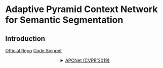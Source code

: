 # Adaptive Pyramid Context Network for Semantic Segmentation

## Introduction

<!-- [ALGORITHM] -->

<a href="https://github.com/Junjun2016/APCNet">Official Repo</a>
<a href="https://github.com/open-mmlab/mmsegmentation/blob/v0.17.0/mmseg/models/decode_heads/apc_head.py#L111">Code Snippet</a>

<details>
<summary align="middle"><a href="https://openaccess.thecvf.com/content_CVPR_2019/html/He_Adaptive_Pyramid_Context_Network_for_Semantic_Segmentation_CVPR_2019_paper.html">APCNet (CVPR'2019)</a></summary>

```latex
@InProceedings{He_2019_CVPR,
author = {He, Junjun and Deng, Zhongying and Zhou, Lei and Wang, Yali and Qiao, Yu},
title = {Adaptive Pyramid Context Network for Semantic Segmentation},
booktitle = {Proceedings of the IEEE/CVF Conference on Computer Vision and Pattern Recognition (CVPR)},
month = {June},
year = {2019}
}
```

## Results and models

### Cityscapes

| Method | Backbone | Crop Size | Lr schd | Mem (GB) | Inf time (fps) |  mIoU | mIoU(ms+flip) | config                                                                                                                      | download                                                                                                                                                                                                                                                                                                                                                     |
| ------ | -------- | --------- | ------: | -------- | -------------- | ----: | ------------: | --------------------------------------------------------------------------------------------------------------------------- | ------------------------------------------------------------------------------------------------------------------------------------------------------------------------------------------------------------------------------------------------------------------------------------------------------------------------------------------------------------ |
| APCNet | R-50-D8  | 512x1024  |   40000 | 7.7      | 3.57           | 78.02 |         79.26 | [config](https://github.com/open-mmlab/mmsegmentation/blob/master/configs/apcnet/apcnet_r50-d8_512x1024_40k_cityscapes.py)  | [model](https://download.openmmlab.com/mmsegmentation/v0.5/apcnet/apcnet_r50-d8_512x1024_40k_cityscapes/apcnet_r50-d8_512x1024_40k_cityscapes_20201214_115717-5e88fa33.pth) &#124; [log](https://download.openmmlab.com/mmsegmentation/v0.5/apcnet/apcnet_r50-d8_512x1024_40k_cityscapes/apcnet_r50-d8_512x1024_40k_cityscapes-20201214_115717.log.json)     |
| APCNet | R-101-D8 | 512x1024  |   40000 | 11.2     | 2.15           | 79.08 |         80.34 | [config](https://github.com/open-mmlab/mmsegmentation/blob/master/configs/apcnet/apcnet_r101-d8_512x1024_40k_cityscapes.py) | [model](https://download.openmmlab.com/mmsegmentation/v0.5/apcnet/apcnet_r101-d8_512x1024_40k_cityscapes/apcnet_r101-d8_512x1024_40k_cityscapes_20201214_115716-abc9d111.pth) &#124; [log](https://download.openmmlab.com/mmsegmentation/v0.5/apcnet/apcnet_r101-d8_512x1024_40k_cityscapes/apcnet_r101-d8_512x1024_40k_cityscapes-20201214_115716.log.json) |
| APCNet | R-50-D8  | 769x769   |   40000 | 8.7      | 1.52           | 77.89 |         79.75 | [config](https://github.com/open-mmlab/mmsegmentation/blob/master/configs/apcnet/apcnet_r50-d8_769x769_40k_cityscapes.py)   | [model](https://download.openmmlab.com/mmsegmentation/v0.5/apcnet/apcnet_r50-d8_769x769_40k_cityscapes/apcnet_r50-d8_769x769_40k_cityscapes_20201214_115717-2a2628d7.pth) &#124; [log](https://download.openmmlab.com/mmsegmentation/v0.5/apcnet/apcnet_r50-d8_769x769_40k_cityscapes/apcnet_r50-d8_769x769_40k_cityscapes-20201214_115717.log.json)         |
| APCNet | R-101-D8 | 769x769   |   40000 | 12.7     | 1.03           | 77.96 |         79.24 | [config](https://github.com/open-mmlab/mmsegmentation/blob/master/configs/apcnet/apcnet_r101-d8_769x769_40k_cityscapes.py)  | [model](https://download.openmmlab.com/mmsegmentation/v0.5/apcnet/apcnet_r101-d8_769x769_40k_cityscapes/apcnet_r101-d8_769x769_40k_cityscapes_20201214_115718-b650de90.pth) &#124; [log](https://download.openmmlab.com/mmsegmentation/v0.5/apcnet/apcnet_r101-d8_769x769_40k_cityscapes/apcnet_r101-d8_769x769_40k_cityscapes-20201214_115718.log.json)     |
| APCNet | R-50-D8  | 512x1024  |   80000 | -        | -              | 78.96 |         79.94 | [config](https://github.com/open-mmlab/mmsegmentation/blob/master/configs/apcnet/apcnet_r50-d8_512x1024_80k_cityscapes.py)  | [model](https://download.openmmlab.com/mmsegmentation/v0.5/apcnet/apcnet_r50-d8_512x1024_80k_cityscapes/apcnet_r50-d8_512x1024_80k_cityscapes_20201214_115716-987f51e3.pth) &#124; [log](https://download.openmmlab.com/mmsegmentation/v0.5/apcnet/apcnet_r50-d8_512x1024_80k_cityscapes/apcnet_r50-d8_512x1024_80k_cityscapes-20201214_115716.log.json)     |
| APCNet | R-101-D8 | 512x1024  |   80000 | -        | -              | 79.64 |         80.61 | [config](https://github.com/open-mmlab/mmsegmentation/blob/master/configs/apcnet/apcnet_r101-d8_512x1024_80k_cityscapes.py) | [model](https://download.openmmlab.com/mmsegmentation/v0.5/apcnet/apcnet_r101-d8_512x1024_80k_cityscapes/apcnet_r101-d8_512x1024_80k_cityscapes_20201214_115705-b1ff208a.pth) &#124; [log](https://download.openmmlab.com/mmsegmentation/v0.5/apcnet/apcnet_r101-d8_512x1024_80k_cityscapes/apcnet_r101-d8_512x1024_80k_cityscapes-20201214_115705.log.json) |
| APCNet | R-50-D8  | 769x769   |   80000 | -        | -              | 78.79 |         80.35 | [config](https://github.com/open-mmlab/mmsegmentation/blob/master/configs/apcnet/apcnet_r50-d8_769x769_80k_cityscapes.py)   | [model](https://download.openmmlab.com/mmsegmentation/v0.5/apcnet/apcnet_r50-d8_769x769_80k_cityscapes/apcnet_r50-d8_769x769_80k_cityscapes_20201214_115718-7ea9fa12.pth) &#124; [log](https://download.openmmlab.com/mmsegmentation/v0.5/apcnet/apcnet_r50-d8_769x769_80k_cityscapes/apcnet_r50-d8_769x769_80k_cityscapes-20201214_115718.log.json)         |
| APCNet | R-101-D8 | 769x769   |   80000 | -        | -              | 78.45 |         79.91 | [config](https://github.com/open-mmlab/mmsegmentation/blob/master/configs/apcnet/apcnet_r101-d8_769x769_80k_cityscapes.py)  | [model](https://download.openmmlab.com/mmsegmentation/v0.5/apcnet/apcnet_r101-d8_769x769_80k_cityscapes/apcnet_r101-d8_769x769_80k_cityscapes_20201214_115716-a7fbc2ab.pth) &#124; [log](https://download.openmmlab.com/mmsegmentation/v0.5/apcnet/apcnet_r101-d8_769x769_80k_cityscapes/apcnet_r101-d8_769x769_80k_cityscapes-20201214_115716.log.json)     |

### ADE20K

| Method | Backbone | Crop Size | Lr schd | Mem (GB) | Inf time (fps) |  mIoU | mIoU(ms+flip) | config                                                                                                                  | download                                                                                                                                                                                                                                                                                                                                     |
| ------ | -------- | --------- | ------: | -------- | -------------- | ----: | ------------: | ----------------------------------------------------------------------------------------------------------------------- | -------------------------------------------------------------------------------------------------------------------------------------------------------------------------------------------------------------------------------------------------------------------------------------------------------------------------------------------- |
| APCNet | R-50-D8  | 512x512   |   80000 | 10.1     | 19.61          | 42.20 |         43.30 | [config](https://github.com/open-mmlab/mmsegmentation/blob/master/configs/apcnet/apcnet_r50-d8_512x512_80k_ade20k.py)   | [model](https://download.openmmlab.com/mmsegmentation/v0.5/apcnet/apcnet_r50-d8_512x512_80k_ade20k/apcnet_r50-d8_512x512_80k_ade20k_20201214_115705-a8626293.pth) &#124; [log](https://download.openmmlab.com/mmsegmentation/v0.5/apcnet/apcnet_r50-d8_512x512_80k_ade20k/apcnet_r50-d8_512x512_80k_ade20k-20201214_115705.log.json)         |
| APCNet | R-101-D8 | 512x512   |   80000 | 13.6     | 13.10          | 45.54 |         46.65 | [config](https://github.com/open-mmlab/mmsegmentation/blob/master/configs/apcnet/apcnet_r101-d8_512x512_80k_ade20k.py)  | [model](https://download.openmmlab.com/mmsegmentation/v0.5/apcnet/apcnet_r101-d8_512x512_80k_ade20k/apcnet_r101-d8_512x512_80k_ade20k_20201214_115704-c656c3fb.pth) &#124; [log](https://download.openmmlab.com/mmsegmentation/v0.5/apcnet/apcnet_r101-d8_512x512_80k_ade20k/apcnet_r101-d8_512x512_80k_ade20k-20201214_115704.log.json)     |
| APCNet | R-50-D8  | 512x512   |  160000 | -        | -              | 43.40 |         43.94 | [config](https://github.com/open-mmlab/mmsegmentation/blob/master/configs/apcnet/apcnet_r50-d8_512x512_160k_ade20k.py)  | [model](https://download.openmmlab.com/mmsegmentation/v0.5/apcnet/apcnet_r50-d8_512x512_160k_ade20k/apcnet_r50-d8_512x512_160k_ade20k_20201214_115706-25fb92c2.pth) &#124; [log](https://download.openmmlab.com/mmsegmentation/v0.5/apcnet/apcnet_r50-d8_512x512_160k_ade20k/apcnet_r50-d8_512x512_160k_ade20k-20201214_115706.log.json)     |
| APCNet | R-101-D8 | 512x512   |  160000 | -        | -              | 45.41 |         46.63 | [config](https://github.com/open-mmlab/mmsegmentation/blob/master/configs/apcnet/apcnet_r101-d8_512x512_160k_ade20k.py) | [model](https://download.openmmlab.com/mmsegmentation/v0.5/apcnet/apcnet_r101-d8_512x512_160k_ade20k/apcnet_r101-d8_512x512_160k_ade20k_20201214_115705-73f9a8d7.pth) &#124; [log](https://download.openmmlab.com/mmsegmentation/v0.5/apcnet/apcnet_r101-d8_512x512_160k_ade20k/apcnet_r101-d8_512x512_160k_ade20k-20201214_115705.log.json) |

